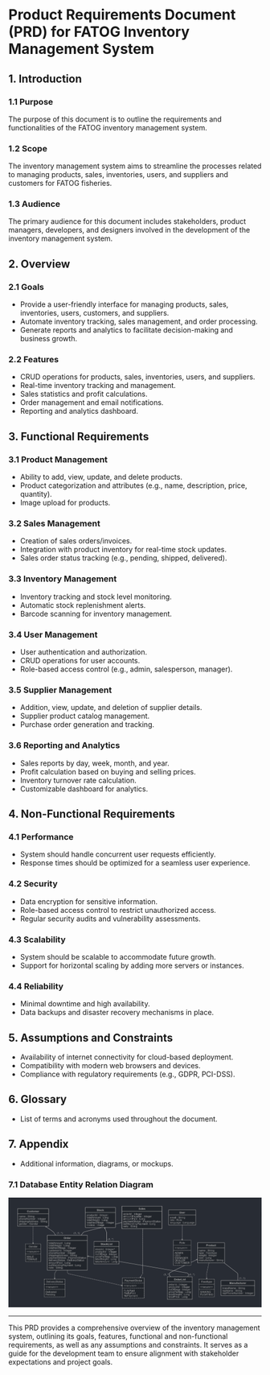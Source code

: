 # Product Requirements Document (PRD) for FATOG Inventory Management System

## 1. Introduction

### 1.1 Purpose

The purpose of this document is to outline the requirements and functionalities of the FATOG inventory management system.

### 1.2 Scope

The inventory management system aims to streamline the processes related to managing products, sales, inventories, users, and suppliers and customers for FATOG fisheries.

### 1.3 Audience

The primary audience for this document includes stakeholders, product managers, developers, and designers involved in the development of the inventory management system.

## 2. Overview

### 2.1 Goals

- Provide a user-friendly interface for managing products, sales, inventories, users, customers, and suppliers.
- Automate inventory tracking, sales management, and order processing.
- Generate reports and analytics to facilitate decision-making and business growth.

### 2.2 Features

- CRUD operations for products, sales, inventories, users, and suppliers.
- Real-time inventory tracking and management.
- Sales statistics and profit calculations.
- Order management and email notifications.
- Reporting and analytics dashboard.

## 3. Functional Requirements

### 3.1 Product Management

- Ability to add, view, update, and delete products.
- Product categorization and attributes (e.g., name, description, price, quantity).
- Image upload for products.

### 3.2 Sales Management

- Creation of sales orders/invoices.
- Integration with product inventory for real-time stock updates.
- Sales order status tracking (e.g., pending, shipped, delivered).

### 3.3 Inventory Management

- Inventory tracking and stock level monitoring.
- Automatic stock replenishment alerts.
- Barcode scanning for inventory management.

### 3.4 User Management

- User authentication and authorization.
- CRUD operations for user accounts.
- Role-based access control (e.g., admin, salesperson, manager).

### 3.5 Supplier Management

- Addition, view, update, and deletion of supplier details.
- Supplier product catalog management.
- Purchase order generation and tracking.

### 3.6 Reporting and Analytics

- Sales reports by day, week, month, and year.
- Profit calculation based on buying and selling prices.
- Inventory turnover rate calculation.
- Customizable dashboard for analytics.

## 4. Non-Functional Requirements

### 4.1 Performance

- System should handle concurrent user requests efficiently.
- Response times should be optimized for a seamless user experience.

### 4.2 Security

- Data encryption for sensitive information.
- Role-based access control to restrict unauthorized access.
- Regular security audits and vulnerability assessments.

### 4.3 Scalability

- System should be scalable to accommodate future growth.
- Support for horizontal scaling by adding more servers or instances.

### 4.4 Reliability

- Minimal downtime and high availability.
- Data backups and disaster recovery mechanisms in place.

## 5. Assumptions and Constraints

- Availability of internet connectivity for cloud-based deployment.
- Compatibility with modern web browsers and devices.
- Compliance with regulatory requirements (e.g., GDPR, PCI-DSS).

## 6. Glossary

- List of terms and acronyms used throughout the document.

## 7. Appendix

- Additional information, diagrams, or mockups.

### 7.1 Database Entity Relation Diagram

![alt text](db_ER-diagram.png)

---

This PRD provides a comprehensive overview of the inventory management system, outlining its goals, features, functional and non-functional requirements, as well as any assumptions and constraints. It serves as a guide for the development team to ensure alignment with stakeholder expectations and project goals.

